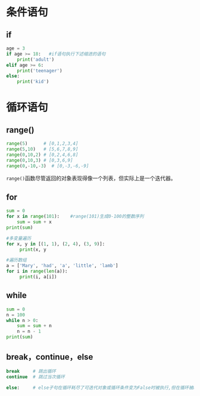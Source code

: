 # 条件语句

## if

```python
age = 3
if age >= 18:	#if语句执行下述缩进的语句
    print('adult')
elif age >= 6:
    print('teenager')
else:
    print('kid')
```





# 循环语句

## range()

```python
range(5)      # [0,1,2,3,4]
range(5,10)   # [5,6,7,8,9]
range(0,10,2) # [0,2,4,6,8]
range(0,10,3) # [0,3,6,9]
range(0,-10,-3)  # [0,-3,-6,-9]
```

`range()`函数尽管返回的对象表现得像一个列表，但实际上是一个迭代器。



## for

```python
sum = 0
for x in range(101):	#range(101)生成0-100的整数序列
    sum = sum + x
print(sum) 
```

```python
#多变量遍历
for x, y in [(1, 1), (2, 4), (3, 9)]:
     print(x, y
```

```python
#遍历数组
a = ['Mary', 'had', 'a', 'little', 'lamb']
for i in range(len(a)):
     print(i, a[i])
```



## while

```python
sum = 0
n = 100
while n > 0:
    sum = sum + n
    n = n - 1
print(sum)
```



## break，continue，else

```python
break	  # 跳出循环
continue  # 跳过当次循环

else:     # else子句在循环耗尽了可迭代对象或循环条件变为False时被执行,但在循环被break语句终止时不会执行
```
